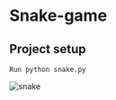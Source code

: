 # Snake-game

## Project setup
```
Run python snake.py
```
![snake](https://user-images.githubusercontent.com/20992846/77372634-179b4480-6d34-11ea-92cd-ea06f6fa95b2.gif)
